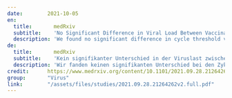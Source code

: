 ```yaml
---
date:        2021-10-05
en:
  title:       medRxiv
  subtitle:    'No Significant Difference in Viral Load Between Vaccinated and Unvaccinated, Asymptomatic and Symptomatic Groups When Infected with SARS-CoV-2 Delta Variant'
  description: 'We found no significant difference in cycle threshold values between vaccinated and unvaccinated, asymptomatic and symptomatic groups infected with SARS-CoV-2 Delta. Given the substantial proportion of asymptomatic vaccine breakthrough cases with high viral levels, interventions, including masking and testing, should be considered for all in settings with elevated COVID-19 transmission.'
de: 
  title:       medRxiv
  subtitle:    'Kein signifikanter Unterschied in der Viruslast zwischen geimpften und ungeimpften, asymptomatischen und symptomatischen Gruppen bei Infektion mit der SARS-CoV-2 Delta-Variante'
  description: 'Wir fanden keinen signifikanten Unterschied bei den Zyklusschwellenwerten zwischen geimpften und ungeimpften, asymptomatischen und symptomatischen Gruppen, die mit SARS-CoV-2 Delta infiziert waren. Angesichts des beträchtlichen Anteils asymptomatischer Impfstoff-Durchbruchsfälle mit hohen Viruskonzentrationen sollten Maßnahmen, einschließlich Maskierung und Tests, für alle in Umgebungen mit erhöhter COVID-19-Übertragung in Betracht gezogen werden.'
credit:      https://www.medrxiv.org/content/10.1101/2021.09.28.21264262v2.full
group:       "Virus"
link:        "/assets/files/studies/2021.09.28.21264262v2.full.pdf"
---
```

<object data="{{ page.link }}" style='height:calc(100vh - 400px); width: 100%' type='application/pdf'></object>
<br/>